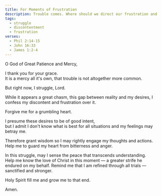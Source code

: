 ```yaml
---
title: For Moments of Frustration
description: Trouble comes. Where should we direct our frustration and impatience.
tags:
  - struggle
  - discontentment
  - frustration
verses:
  - Phil 2:14-15
  - John 16:33
  - James 1:2-4
---
```


O God of Great Patience and Mercy,

I thank you for your grace.<br/>
It is a mercy all it's own, that trouble is not altogether more common.

But right now, I struggle, Lord.

While it appears a great chasm, this gap between reality and my desires,
I confess my discontent and frustration over it.

Forgive me for a grumbling heart.

I presume these desires to be of good intent,<br/>
but I admit I don't know what is best for all situations
and my feelings may betray me.

Therefore grant wisdom so I may rightly engage my thoughts and actions.<br/>
Help me to guard my heart from bitterness and anger.

In this struggle, may I sense the peace that transcends understanding.<br/>
Help me know the love of Christ in this moment — a greater strife he endured on my behalf.
Remind me that I am refined through all trials — sanctified and stronger.

Holy Spirit fill me and grow me to that end.

Amen.
